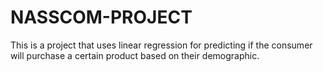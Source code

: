 # NASSCOM-PROJECT

This is a project that uses linear regression for predicting if the consumer will purchase a certain product based on their demographic.
